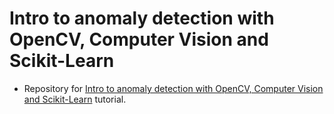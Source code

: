 # Intro to anomaly detection with OpenCV, Computer Vision and Scikit-Learn
- Repository for [Intro to anomaly detection with OpenCV, Computer Vision and Scikit-Learn](https://www.pyimagesearch.com/2020/01/20/intro-to-anomaly-detection-with-opencv-computer-vision-and-scikit-learn/) tutorial.
